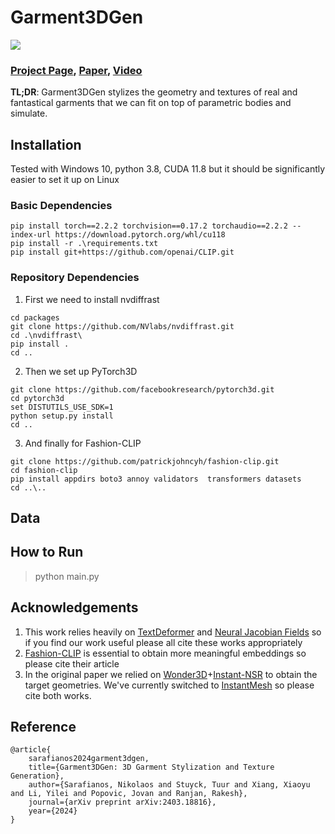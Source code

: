 # Garment3DGen
![](https://nsarafianos.github.io/assets/garment3dgen/teaser.png)

### [Project Page](https://nsarafianos.github.io/garment3dgen), [Paper](https://arxiv.org/abs/2403.18816), [Video](https://nsarafianos.github.io/assets/garment3dgen/video.mp4)
**TL;DR**: Garment3DGen stylizes the geometry and textures of real and fantastical garments that we can fit on top of parametric bodies and simulate.

## Installation 
Tested with Windows 10, python 3.8, CUDA 11.8 but it should be significantly easier to set it up on Linux


### Basic Dependencies
```
pip install torch==2.2.2 torchvision==0.17.2 torchaudio==2.2.2 --index-url https://download.pytorch.org/whl/cu118
pip install -r .\requirements.txt
pip install git+https://github.com/openai/CLIP.git
```

### Repository Dependencies
1. First we need to install nvdiffrast
```
cd packages
git clone https://github.com/NVlabs/nvdiffrast.git
cd .\nvdiffrast\
pip install .
cd ..
```
2. Then we set up PyTorch3D 
```
git clone https://github.com/facebookresearch/pytorch3d.git
cd pytorch3d
set DISTUTILS_USE_SDK=1
python setup.py install
cd ..
```
3. And finally for Fashion-CLIP 

```
git clone https://github.com/patrickjohncyh/fashion-clip.git
cd fashion-clip
pip install appdirs boto3 annoy validators  transformers datasets
cd ..\..
```

## Data


## How to Run
> python main.py

## Acknowledgements
1. This work relies heavily on [TextDeformer](https://github.com/threedle/TextDeformer) and [Neural Jacobian Fields](https://github.com/ThibaultGROUEIX/NeuralJacobianFields) so if you find our work useful please all cite these works appropriately
2. [Fashion-CLIP](https://github.com/patrickjohncyh/fashion-clip) is essential to obtain more meaningful embeddings so please cite their article
3. In the original paper we relied on [Wonder3D](https://github.com/xxlong0/Wonder3D)+[Instant-NSR](https://github.com/zhaofuq/Instant-NSR) to obtain the target geometries. We've currently switched to [InstantMesh](https://github.com/TencentARC/InstantMesh) so please cite both works. 

## Reference
```
@article{
    sarafianos2024garment3dgen,
    title={Garment3DGen: 3D Garment Stylization and Texture Generation},
    author={Sarafianos, Nikolaos and Stuyck, Tuur and Xiang, Xiaoyu and Li, Yilei and Popovic, Jovan and Ranjan, Rakesh},
    journal={arXiv preprint arXiv:2403.18816},
    year={2024}
}
```
